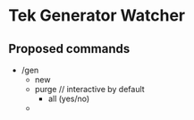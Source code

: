 # Tek Generator Watcher

## Proposed commands

- /gen
  - new
  - purge // interactive by default
    - all (yes/no)
  - 